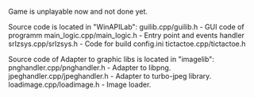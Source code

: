 Game is unplayable now and not done yet. 

Source code is located in "WinAPILab":
guilib.cpp/guilib.h - GUI code of programm
main_logic.cpp/main_logic.h - Entry point and events handler
srlzsys.cpp/srlzsys.h - Code for build config.ini
tictactoe.cpp/tictactoe.h

Source code of Adapter to graphic libs is located in "imagelib":
pnghandler.cpp/pnghandler.h - Adapter to libpng.
jpeghandler.cpp/jpeghandler.h - Adapter to turbo-jpeg library.
loadimage.cpp/loadimage.h - Image loader.
